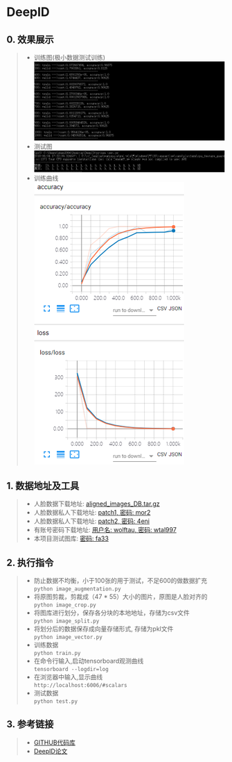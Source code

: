 # DeepID

## 0. 效果展示  
> * 训练图(极小数据测试训练)  
![image](https://github.com/shen1994/README/raw/master/images/DeepID_train.jpg)  
> * 测试图  
![image](https://github.com/shen1994/README/raw/master/images/DeepID_test.jpg)  
> * 训练曲线  
![image](https://github.com/shen1994/README/raw/master/images/DeepID_curve.jpg)  

## 1. 数据地址及工具  
> * 人脸数据下载地址: [ aligned_images_DB.tar.gz](http://www.cs.tau.ac.il/~wolf/ytfaces/)  
> * 人脸数据私人下载地址: [patch1, 密码: mor2](https://pan.baidu.com/s/18p9wnxLBmMMsNcDoH1M2Pg)   
> * 人脸数据私人下载地址: [patch2, 密码: 4eni](https://pan.baidu.com/s/1dl1VIlyzbG6BjC1SVTZXZw)   
> * 有账号密码下载地址: [用户名: wolftau, 密码: wtal997](http://www.cslab.openu.ac.il/personal/Hassner/wolftau/)  
> * 本项目测试图库: [密码: fa33 ](https://pan.baidu.com/s/1T9REvuxCZfG5rgaSz39vig)  

## 2. 执行指令  
> * 防止数据不均衡，小于100张的用于测试，不足600的做数据扩充  
`python image_augmentation.py`  
> * 将原图剪裁，剪裁成（47 * 55）大小的图片，原图是人脸对齐的  
`python image_crop.py`
> * 将图库进行划分，保存各分块的本地地址，存储为csv文件  
`python image_split.py`  
> * 将划分后的数据保存成向量存储形式, 存储为pkl文件  
`python image_vector.py`  
> * 训练数据  
`python train.py`  
> * 在命令行输入,启动tensorboard观测曲线  
`tensorboard --logdir=log`  
> * 在浏览器中输入,显示曲线  
`http://localhost:6006/#scalars`  
> * 测试数据  
`python test.py`  

## 3. 参考链接  
> * [GITHUB代码库](https://github.com/jinze1994/DeepID1)
> * [DeepID论文](https://www.cv-foundation.org/openaccess/content_cvpr_2014/papers/Sun_Deep_Learning_Face_2014_CVPR_paper.pdf)  
